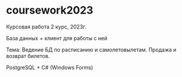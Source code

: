 # coursework2023

Курсовая работа 2 курс, 2023г.

База данных + клиент для работы с ней

Тема: 
Ведение БД по расписанию и самолетовылетам. 
Продажа и возврат билетов.

PostgreSQL + C# (Windows Forms)
